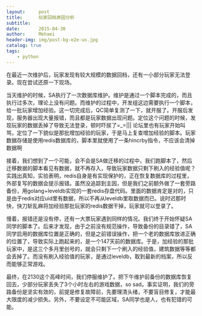 ```yaml
---
layout:     post
title:      玩家回档原因分析
subtitle:   
date:       2015-04-30
author:     Mehaei
header-img: img/post-bg-e2e-ux.jpg
catalog: true
tags:
    - python
---
```

在最近一次维护后，玩家发现有较大规模的数据回档，还有一小部分玩家无法登录。现在尝试还原一下现场。

当天维护的时候，SA执行了一次数据库维护。维护是通过一个脚本完成的，而且执行过多次，理论上没有问题。而维护的过程中，开发组这边需要执行一个脚本，给一批玩家增加经验。这一切完成后，QC简单复测了一下，就开服了。开服后发现，服务器出现大量报错，而且都是玩家数据出现问题。定位这个问题的时候，发现玩家的数据丢掉了导致无法登录，顿时吓尿了=_=||| 论坛里也有玩家开始叫骂，定位了一下貌似是那批增加经验的玩家，于是马上复查增加经验的脚本。玩家数据存储是使用redis数据库的，脚本里就使用了一条hincrby指令，不应该会清掉数据啊

接着，我们想到了一个可能，会不会是SA做迁移的过程中，我们跑脚本了，然后迁移数据的脚本看见有数据，就不再存入，导致玩家数据只剩下刷入的经验值呢？实践出真知，实验表明，redis自身是有实现保护的，正在恢复数据库的过程里，外部复写的数据会提示报错。虽然没追踪到主因，但是我们之前额外做了一套旁路备份，用golang+leveldb实现的一套redis存盘代码。里面的数据肯定是对的，只是由于redis对应uid里有数据，所以不再从leveldb里取数据而已。说时迟那时快，快刀斩乱麻将加经验那批玩家的redis数据干掉，玩家就可以登录了。

慢着，报错还是没有停，还有一大票玩家遇到同样的情况。我们终于开始怀疑SA同学的脚本了。后来才发现，由于之前没有规范操作，导致备份的目录错了，SA同学启用的数据库位置是正确的，但是之前错误操作，把一个老的数据库放进正确的位置了，导致实际上跑起来的，是一个147天前的数据库。于是，加经验的那批玩家中，是这三个多月里创号的，就会只剩下一个刷入的经验值，建筑数据等等都会丢掉了。而没有刷入经验值的玩家，是通过leveldb，取到最新的档案，所以反而能够正常游戏。

最终，在2130这个高峰时间，我们停服维护了。把下午维护前备份的数据库恢复回去，少部分玩家丢失了3个小时左右的游戏数据，so sad。事实证明，我们的旁路备份是坚实有效的，前提是修复故障前，先要理清头绪，不要盲目修复，才能最大限度的减少损失。另外，不要设定不可能区域，SA同学也是人，也有犯错的可能。
